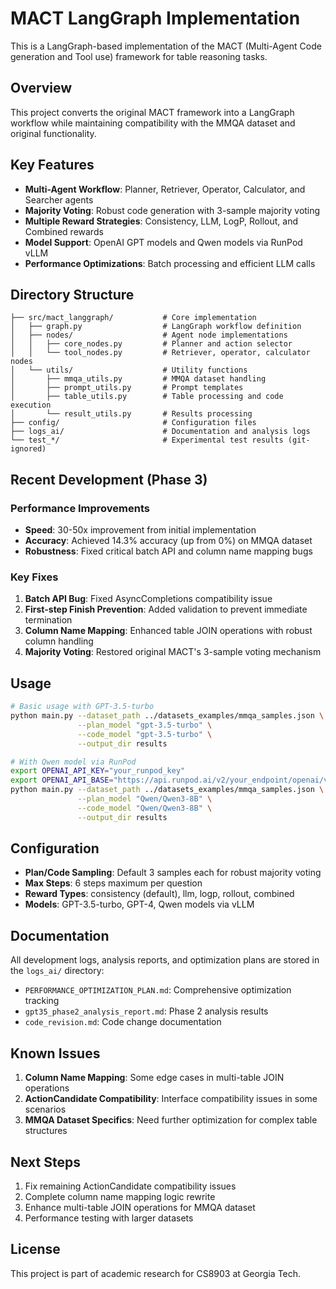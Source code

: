 # MACT LangGraph Implementation

This is a LangGraph-based implementation of the MACT (Multi-Agent Code generation and Tool use) framework for table reasoning tasks.

## Overview

This project converts the original MACT framework into a LangGraph workflow while maintaining compatibility with the MMQA dataset and original functionality.

## Key Features

- **Multi-Agent Workflow**: Planner, Retriever, Operator, Calculator, and Searcher agents
- **Majority Voting**: Robust code generation with 3-sample majority voting
- **Multiple Reward Strategies**: Consistency, LLM, LogP, Rollout, and Combined rewards
- **Model Support**: OpenAI GPT models and Qwen models via RunPod vLLM
- **Performance Optimizations**: Batch processing and efficient LLM calls

## Directory Structure

```
├── src/mact_langgraph/           # Core implementation
│   ├── graph.py                  # LangGraph workflow definition
│   ├── nodes/                    # Agent node implementations
│   │   ├── core_nodes.py         # Planner and action selector
│   │   └── tool_nodes.py         # Retriever, operator, calculator nodes
│   └── utils/                    # Utility functions
│       ├── mmqa_utils.py         # MMQA dataset handling
│       ├── prompt_utils.py       # Prompt templates
│       ├── table_utils.py        # Table processing and code execution
│       └── result_utils.py       # Results processing
├── config/                       # Configuration files
├── logs_ai/                      # Documentation and analysis logs
└── test_*/                       # Experimental test results (git-ignored)
```

## Recent Development (Phase 3)

### Performance Improvements
- **Speed**: 30-50x improvement from initial implementation
- **Accuracy**: Achieved 14.3% accuracy (up from 0%) on MMQA dataset
- **Robustness**: Fixed critical batch API and column name mapping bugs

### Key Fixes
1. **Batch API Bug**: Fixed AsyncCompletions compatibility issue
2. **First-step Finish Prevention**: Added validation to prevent immediate termination
3. **Column Name Mapping**: Enhanced table JOIN operations with robust column handling
4. **Majority Voting**: Restored original MACT's 3-sample voting mechanism

## Usage

```bash
# Basic usage with GPT-3.5-turbo
python main.py --dataset_path ../datasets_examples/mmqa_samples.json \
               --plan_model "gpt-3.5-turbo" \
               --code_model "gpt-3.5-turbo" \
               --output_dir results

# With Qwen model via RunPod
export OPENAI_API_KEY="your_runpod_key"
export OPENAI_API_BASE="https://api.runpod.ai/v2/your_endpoint/openai/v1"
python main.py --dataset_path ../datasets_examples/mmqa_samples.json \
               --plan_model "Qwen/Qwen3-8B" \
               --code_model "Qwen/Qwen3-8B" \
               --output_dir results
```

## Configuration

- **Plan/Code Sampling**: Default 3 samples each for robust majority voting
- **Max Steps**: 6 steps maximum per question
- **Reward Types**: consistency (default), llm, logp, rollout, combined
- **Models**: GPT-3.5-turbo, GPT-4, Qwen models via vLLM

## Documentation

All development logs, analysis reports, and optimization plans are stored in the `logs_ai/` directory:

- `PERFORMANCE_OPTIMIZATION_PLAN.md`: Comprehensive optimization tracking
- `gpt35_phase2_analysis_report.md`: Phase 2 analysis results
- `code_revision.md`: Code change documentation

## Known Issues

1. **Column Name Mapping**: Some edge cases in multi-table JOIN operations
2. **ActionCandidate Compatibility**: Interface compatibility issues in some scenarios
3. **MMQA Dataset Specifics**: Need further optimization for complex table structures

## Next Steps

1. Fix remaining ActionCandidate compatibility issues
2. Complete column name mapping logic rewrite
3. Enhance multi-table JOIN operations for MMQA dataset
4. Performance testing with larger datasets

## License

This project is part of academic research for CS8903 at Georgia Tech.